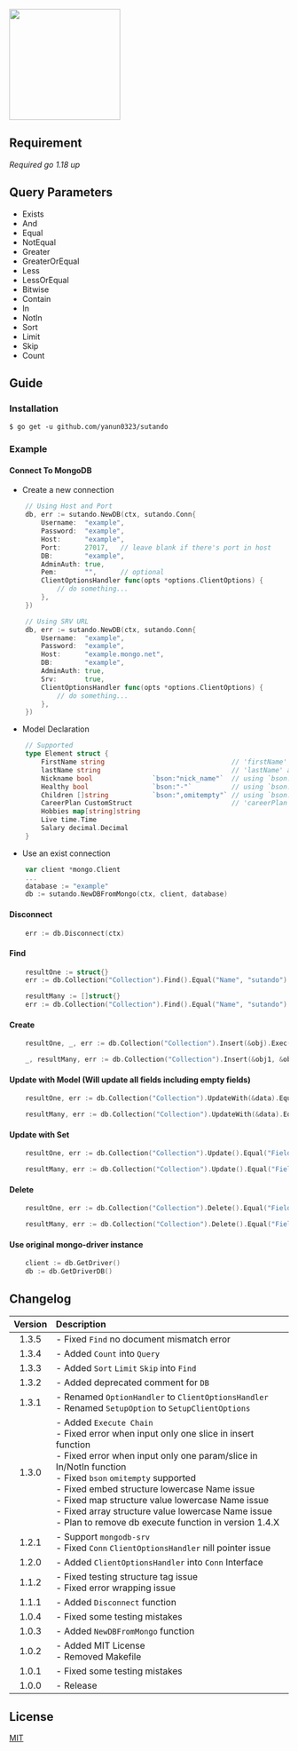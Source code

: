 <a href="."><img height="200" src="https://github.com/yanun0323/asset/blob/main/sutando.png?raw=true"></a>
## Requirement
*Required go 1.18 up*

## Query Parameters

- Exists
- And
- Equal
- NotEqual
- Greater
- GreaterOrEqual
- Less
- LessOrEqual
- Bitwise
- Contain
- In
- NotIn
- Sort
- Limit
- Skip
- Count

## Guide

### Installation

```shell
$ go get -u github.com/yanun0323/sutando
```

### Example

#### Connect To MongoDB

- Create a new connection
```go
    // Using Host and Port
    db, err := sutando.NewDB(ctx, sutando.Conn{
        Username:  "example",
        Password:  "example",
        Host:      "example",
        Port:      27017,	// leave blank if there's port in host
        DB:        "example",
        AdminAuth: true,
        Pem:       "",		// optional
        ClientOptionsHandler func(opts *options.ClientOptions) {
            // do something...
        },
    })

    // Using SRV URL
    db, err := sutando.NewDB(ctx, sutando.Conn{
        Username:  "example",
        Password:  "example",
        Host:      "example.mongo.net",
        DB:        "example",
        AdminAuth: true,
        Srv:       true,
        ClientOptionsHandler func(opts *options.ClientOptions) {
            // do something...
        },
    })
```

- Model Declaration
```go
    // Supported
    type Element struct {
        FirstName string                                // 'firstName' as mongo db field key 
        lastName string                                 // 'lastName' as mongo db field key
        Nickname bool               `bson:"nick_name"`  // using `bson:"xxx"` tag to assign field key to 'xxx'
        Healthy bool                `bson:"-"`          // using `bson:"-"` tag to ignore this field
        Children []string           `bson:",omitempty"` // using `bson:",omitempty"` tag to ignore this field when it's empty
        CareerPlan CustomStruct                         // 'careerPlan' as mongo db field key  works
        Hobbies map[string]string
        Live time.Time
        Salary decimal.Decimal
    }
```

- Use an exist connection
```go
    var client *mongo.Client
    ...
    database := "example"
    db := sutando.NewDBFromMongo(ctx, client, database)

```

#### Disconnect
```go
    err := db.Disconnect(ctx)
```

#### Find
```go
    resultOne := struct{}
    err := db.Collection("Collection").Find().Equal("Name", "sutando").Greater("Number", 300).First().Exec(ctx, &resultOne)

    resultMany := []struct{}
    err := db.Collection("Collection").Find().Equal("Name", "sutando").Greater("Number", 300).Exec(ctx, &resultMany)
```
#### Create
```go
    resultOne, _, err := db.Collection("Collection").Insert(&obj).Exec(ctx)

    _, resultMany, err := db.Collection("Collection").Insert(&obj1, &obj2, &obj3).Exec(ctx)
```
    
#### Update with Model (Will update all fields including empty fields)
```go
    resultOne, err := db.Collection("Collection").UpdateWith(&data).Equal("Field", "sutando").First().Exec(su.ctx, false)

    resultMany, err := db.Collection("Collection").UpdateWith(&data).Equal("Field", "sutando").Exec(su.ctx, false)
```
#### Update with Set
```go
    resultOne, err := db.Collection("Collection").Update().Equal("Field", "sutando").First().Set("Field", "hello").Exec(su.ctx, false)

    resultMany, err := db.Collection("Collection").Update().Equal("Field", "sutando").Set("Field", "hello").Exec(su.ctx, false)
```
#### Delete
```go
    resultOne, err := db.Collection("Collection").Delete().Equal("Field", "sutando").First().Exec(su.ctx)

    resultMany, err := db.Collection("Collection").Delete().Equal("Field", "sutando").Exec(su.ctx)
```

#### Use original mongo-driver instance
```go
    client := db.GetDriver()
    db := db.GetDriverDB()
``` 

## Changelog

|Version|Description
|:-:|:-
|1.3.5| - Fixed `Find` no document mismatch error
|1.3.4| - Added `Count` into `Query`
|1.3.3| - Added `Sort` `Limit` `Skip` into `Find`
|1.3.2| - Added deprecated comment for `DB`
|1.3.1| - Renamed `OptionHandler` to `ClientOptionsHandler` <br> - Renamed `SetupOption` to `SetupClientOptions`
|1.3.0| - Added `Execute Chain` <br> - Fixed error when input only one slice in insert function <br> - Fixed error when input only one param/slice in In/NotIn function <br> - Fixed `bson` `omitempty` supported <br> - Fixed embed structure lowercase Name issue <br> - Fixed map structure value lowercase Name issue <br> - Fixed array structure value lowercase Name issue <br> - Plan to remove db execute function in version 1.4.X
|1.2.1| - Support `mongodb-srv` <br> - Fixed `Conn` `ClientOptionsHandler` nill pointer issue
|1.2.0| - Added `ClientOptionsHandler` into `Conn` Interface
|1.1.2| - Fixed testing structure tag issue <br> - Fixed error wrapping issue
|1.1.1| - Added `Disconnect` function
|1.0.4| - Fixed some testing mistakes
|1.0.3| - Added `NewDBFromMongo` function
|1.0.2| - Added MIT License <br> - Removed Makefile
|1.0.1| - Fixed some testing mistakes
|1.0.0| - Release

## License

[MIT](https://github.com/yanun0323/sutando/blob/master/LICENSE)
